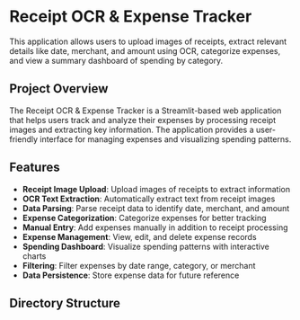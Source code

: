 # Receipt OCR & Expense Tracker

This application allows users to upload images of receipts, extract relevant details like date, merchant, and amount using OCR, categorize expenses, and view a summary dashboard of spending by category.

## Project Overview

The Receipt OCR & Expense Tracker is a Streamlit-based web application that helps users track and analyze their expenses by processing receipt images and extracting key information. The application provides a user-friendly interface for managing expenses and visualizing spending patterns.

## Features

- **Receipt Image Upload**: Upload images of receipts to extract information
- **OCR Text Extraction**: Automatically extract text from receipt images
- **Data Parsing**: Parse receipt data to identify date, merchant, and amount
- **Expense Categorization**: Categorize expenses for better tracking
- **Manual Entry**: Add expenses manually in addition to receipt processing
- **Expense Management**: View, edit, and delete expense records
- **Spending Dashboard**: Visualize spending patterns with interactive charts
- **Filtering**: Filter expenses by date range, category, or merchant
- **Data Persistence**: Store expense data for future reference

## Directory Structure

